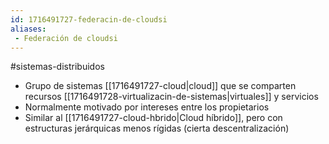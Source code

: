```yaml
---
id: 1716491727-federacin-de-cloudsi
aliases:
 - Federación de cloudsi
---
```


#sistemas-distribuidos 

- Grupo de sistemas [[1716491727-cloud|cloud]] que se comparten recursos [[1716491728-virtualizacin-de-sistemas|virtuales]] y servicios
- Normalmente motivado por intereses entre los propietarios
- Similar al [[1716491727-cloud-hbrido|Cloud híbrido]], pero con estructuras jerárquicas menos rígidas (cierta descentralización)